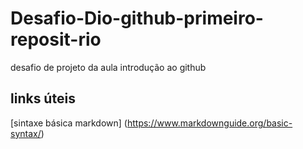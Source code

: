 # Desafio-Dio-github-primeiro-reposit-rio
desafio de projeto da aula introdução ao github

## links úteis
[sintaxe básica markdown] (https://www.markdownguide.org/basic-syntax/)
